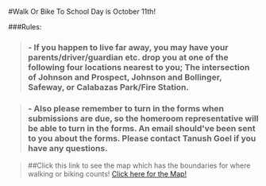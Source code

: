 #Walk Or Bike To School Day is October 11th!

###Rules:
>### - If you happen to live far away, you may have your parents/driver/guardian etc. drop you at one of the following four locations nearest to you; The intersection of Johnson and Prospect, Johnson and Bollinger, Safeway, or Calabazas Park/Fire Station. 

>### - Also please remember to turn in the forms when submissions are due, so the homeroom representative will be able to turn in the forms. An email should've been sent to you about the forms. Please contact Tanush Goel if you have any questions.

>##Click this link to see the map which has the boundaries for where walking or biking counts!
<a href="https://docs.google.com/document/d/1OQFncEGHwPfsNhcIXq9IBk31cibUZCwbXvAsKBwHU_Y/edit?usp=sharing">Click here for the Map!</a> 


